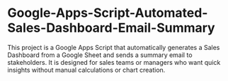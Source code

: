 # Google-Apps-Script-Automated-Sales-Dashboard-Email-Summary
This project is a Google Apps Script that automatically generates a Sales Dashboard from a Google Sheet and sends a summary email to stakeholders. It is designed for sales teams or managers who want quick insights without manual calculations or chart creation.
